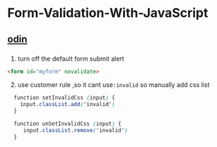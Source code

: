 # Form-Validation-With-JavaScript
## [odin](https://www.theodinproject.com/lessons/node-path-javascript-form-validation-with-javascript)
### 
1. turn off the default form submit alert
```html
<form id="myform" novalidate>
```
2. use customer rule ,so it cant use```:invalid```
   so manually add css list 
```css
  function setInvalidCss (input) {
    input.classList.add('invalid')
  }
```
```css
  function unSetInvalidCss (input) {
     input.classList.remove('invalid')
  }
```
